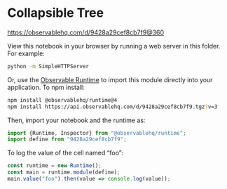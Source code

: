 # Collapsible Tree

https://observablehq.com/d/9428a29cef8cb7f9@360

View this notebook in your browser by running a web server in this folder. For
example:

~~~sh
python -m SimpleHTTPServer
~~~

Or, use the [Observable Runtime](https://github.com/observablehq/runtime) to
import this module directly into your application. To npm install:

~~~sh
npm install @observablehq/runtime@4
npm install https://api.observablehq.com/d/9428a29cef8cb7f9.tgz?v=3
~~~

Then, import your notebook and the runtime as:

~~~js
import {Runtime, Inspector} from "@observablehq/runtime";
import define from "9428a29cef8cb7f9";
~~~

To log the value of the cell named “foo”:

~~~js
const runtime = new Runtime();
const main = runtime.module(define);
main.value("foo").then(value => console.log(value));
~~~
